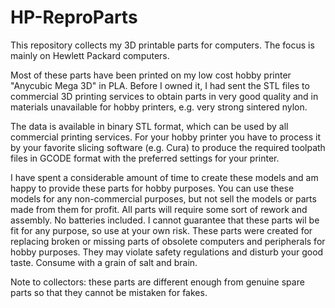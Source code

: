 <h1>HP-ReproParts</h1>
<p>This repository collects my 3D printable parts for computers.
The focus is mainly on Hewlett Packard computers.
</p>
<p>Most of these parts have been printed on my low cost hobby printer "Anycubic Mega 3D" in PLA.
Before I owned it, I had sent the STL files to commercial 3D printing services to obtain parts in very good quality and in materials unavailable for hobby printers, e.g. very strong sintered nylon.
</p>

<p>The data is available in binary STL format, which can be used by all commercial printing services.
For your hobby printer you have to process it by your favorite slicing software (e.g. Cura) to produce the required toolpath files in GCODE format with the preferred settings for your printer.
</p>
<p>I have spent a considerable amount of time to create these models and am happy to provide these parts for hobby purposes.
You can use these models for any non-commercial purposes, but not sell the models or parts made from them for profit.
All parts will require some sort of rework and assembly. No batteries included.
I cannot guarantee that these parts wil be fit for any purpose, so use at your own risk.
These parts were created for replacing broken or missing parts of obsolete computers and peripherals for hobby purposes. They may violate safety regulations and disturb your good taste. Consume with a grain of salt and brain.
</p>

<p>Note to collectors: these parts are different enough from genuine spare parts so that they cannot be mistaken for fakes.
</p>
